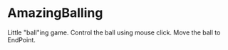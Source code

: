 # AmazingBalling
Little "ball"ing game. Control the ball using mouse click. Move the ball to EndPoint.
